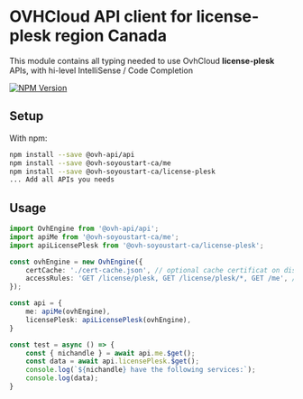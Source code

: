 # OVHCloud API client for **license-plesk** region Canada

This module contains all typing needed to use OvhCloud **license-plesk** APIs, with hi-level IntelliSense / Code Completion

[![NPM Version](https://img.shields.io/npm/v/@ovh-soyoustart-ca/license-plesk.svg?style=flat)](https://www.npmjs.org/package/@ovh-soyoustart-ca/license-plesk)

## Setup

With npm:

```bash
npm install --save @ovh-api/api
npm install --save @ovh-soyoustart-ca/me
npm install --save @ovh-soyoustart-ca/license-plesk
... Add all APIs you needs
```

## Usage

```typescript
import OvhEngine from '@ovh-api/api';
import apiMe from '@ovh-soyoustart-ca/me';
import apiLicensePlesk from '@ovh-soyoustart-ca/license-plesk';

const ovhEngine = new OvhEngine({ 
    certCache: './cert-cache.json', // optional cache certificat on disk.
    accessRules: 'GET /license/plesk, GET /license/plesk/*, GET /me', // optional limit the requested privileges.
});

const api = {
    me: apiMe(ovhEngine),
    licensePlesk: apiLicensePlesk(ovhEngine),
}

const test = async () => {
    const { nichandle } = await api.me.$get();
    const data = await api.licensePlesk.$get();
    console.log(`${nichandle} have the following services:`);
    console.log(data);
}
```
